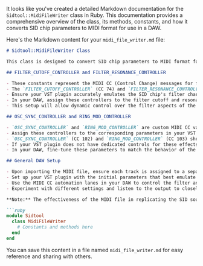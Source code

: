 It looks like you've created a detailed Markdown documentation for the `Sidtool::MidiFileWriter` class in Ruby. This documentation provides a comprehensive overview of the class, its methods, constants, and how it converts SID chip parameters to MIDI format for use in a DAW.

Here's the Markdown content for your `midi_file_writer.md` file:

```markdown
# Sidtool::MidiFileWriter Class

This class is designed to convert SID chip parameters to MIDI format for use in a DAW. The MIDI file output can be imported into any standard DAW (like Ableton, FL Studio, Logic Pro, etc.). To accurately replicate the SID chip's sound, specific setups for filters and ring modulation controllers are required in your DAW.

## FILTER_CUTOFF_CONTROLLER and FILTER_RESONANCE_CONTROLLER

- These constants represent the MIDI CC (Control Change) messages for filter parameters.
- The `FILTER_CUTOFF_CONTROLLER` (CC 74) and `FILTER_RESONANCE_CONTROLLER` (CC 71) should be mapped to corresponding controls in your VST synthesizer plugin.
- Ensure your VST plugin accurately emulates the SID chip's filter characteristics.
- In your DAW, assign these controllers to the filter cutoff and resonance parameters in your VST plugin.
- This setup will allow dynamic control over the filter aspects of the SID sound, essential for achieving the characteristic SID tone.

## OSC_SYNC_CONTROLLER and RING_MOD_CONTROLLER

- `OSC_SYNC_CONTROLLER` and `RING_MOD_CONTROLLER` are custom MIDI CC values for oscillator sync and ring modulation effects.
- Assign these controllers to the corresponding parameters in your VST plugin that simulates the SID chip.
- `OSC_SYNC_CONTROLLER` (CC 102) and `RING_MOD_CONTROLLER` (CC 103) should control the oscillator synchronization and ring modulation effects, respectively.
- If your VST plugin does not have dedicated controls for these effects, you may need to map these controllers to the closest equivalent parameters.
- In your DAW, fine-tune these parameters to match the behavior of the original SID chip as closely as possible.

## General DAW Setup

- Upon importing the MIDI file, ensure each track is assigned to a separate instance or channel of your VST plugin.
- Set up your VST plugin with the initial parameters that best emulate the SID chip's sound.
- Use the MIDI CC automation lanes in your DAW to control the filter and ring modulation parameters dynamically during playback.
- Experiment with different settings and listen to the output to closely match the iconic SID sound.

**Note:** The effectiveness of the MIDI file in replicating the SID sound will greatly depend on the accuracy and capabilities of the chosen VST plugin.

```ruby
module Sidtool
  class MidiFileWriter
    # Constants and methods here
  end
end
```

You can save this content in a file named `midi_file_writer.md` for easy reference and sharing with others.
